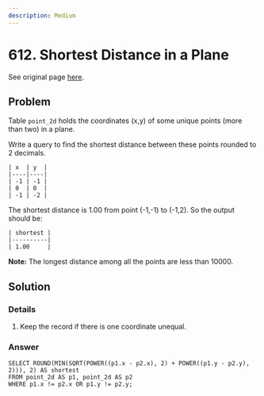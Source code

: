 ```yaml
---
description: Medium
---
```


# 612. Shortest Distance in a Plane

See original page [here](https://leetcode.com/problems/shortest-distance-in-a-plane/).

## Problem

Table `point_2d` holds the coordinates \(x,y\) of some unique points \(more than two\) in a plane.

 Write a query to find the shortest distance between these points rounded to 2 decimals.

```text
| x  | y  |
|----|----|
| -1 | -1 |
| 0  | 0  |
| -1 | -2 |
```

 The shortest distance is 1.00 from point \(-1,-1\) to \(-1,2\). So the output should be:

```text
| shortest |
|----------|
| 1.00     |
```

 **Note:** The longest distance among all the points are less than 10000.

## Solution

### Details

1. Keep the record if there is one coordinate unequal.

### Answer

```text
SELECT ROUND(MIN(SQRT(POWER((p1.x - p2.x), 2) + POWER((p1.y - p2.y), 2))), 2) AS shortest
FROM point_2d AS p1, point_2d AS p2
WHERE p1.x != p2.x OR p1.y != p2.y;

```

